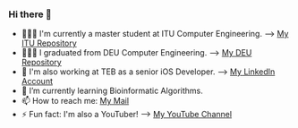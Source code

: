 ### Hi there 👋

- 👩🏼‍💻 I'm currently a master student at ITU Computer Engineering. --> [My ITU Repository](https://github.com/guledaaydemir/ITUCENG_AllSlides)
- 👩🏼‍🎓 I graduated from DEU Computer Engineering. --> [My DEU Repository](https://github.com/guledaaydemir/DEUCENG_AllSlides)
- 📲 I'm also working at TEB as a senior iOS Developer. --> [My LinkedIn Account](https://www.linkedin.com/in/gul-eda-aydemir/)
- 🌱 I’m currently learning Bioinformatic Algorithms. 
- 📫 How to reach me: [My Mail](mailto:guledaaydemir@gmail.com)
- ⚡ Fun fact: I'm also a YouTuber! --> [My YouTube Channel](https://www.youtube.com/channel/UCdarUOf6A37Ynx5Wamdi3cQ)

<!--
**guledaaydemir/guledaaydemir** is a ✨ _special_ ✨ repository because its `README.md` (this file) appears on your GitHub profile.

Here are some ideas to get you started:

- 🔭 I’m currently working on ...
- 🌱 I’m currently learning ...
- 👯 I’m looking to collaborate on ...
- 🤔 I’m looking for help with ...
- 💬 Ask me about ...
- 📫 How to reach me: ...
- 😄 Pronouns: ...
- ⚡ Fun fact: ...
-->
